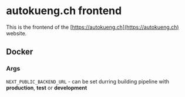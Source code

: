 # autokueng.ch frontend

This is the frontend of the [https://autokueng.ch](https://autokueng.ch) website.

## Docker

### Args
`NEXT_PUBLIC_BACKEND_URL` - can be set durring building pipeline with **production**, **test** or **development**
